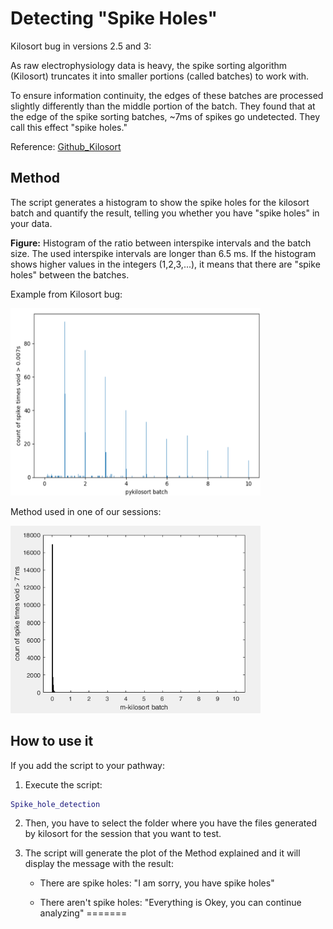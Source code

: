 # Detecting "Spike Holes"

Kilosort bug in versions 2.5 and 3:

As raw electrophysiology data is heavy, the spike sorting algorithm (Kilosort) truncates it into smaller portions (called batches) to work with.

To ensure information continuity, the edges of these batches are processed slightly differently than the middle portion of the batch. They found that at the edge of the spike sorting batches, ~7ms of spikes go undetected. They call this effect "spike holes."

Reference: [Github_Kilosort](https://github.com/MouseLand/Kilosort/issues/594)

## Method
The script generates a histogram to show the spike holes for the kilosort batch and quantify the result, telling you whether you have "spike holes" in your data.

**Figure:** Histogram of the ratio between interspike intervals and the batch size. The used interspike intervals are longer than 6.5 ms. If the histogram shows higher values in the integers (1,2,3,...), it means that there are "spike holes" between the batches. 

Example from Kilosort bug:

<img src="Examples/Kilosort_example.png" alt="Description" width="400" height="300">

Method used in one of our sessions:

<img src="Examples/Our_data_example.png" alt="Description" width="400" height="300">


## How to use it

If you add the script to your pathway:
1) Execute the script:

```matlab
Spike_hole_detection
```
2) Then, you have to select the folder where you have the files generated by kilosort for the session that you want to test.

3) The script will generate the plot of the Method explained and it will display the message with the result:

   - There are spike holes: "I am sorry, you have spike holes"

   - There aren't spike holes: "Everything is Okey, you can continue analyzing"
=======

